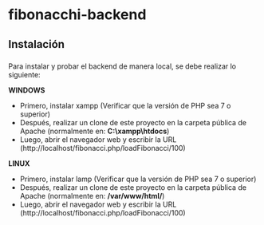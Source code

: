 # fibonacchi-backend

## Instalación

###
Para instalar y probar el backend de manera local, se debe realizar lo siguiente:

**WINDOWS**

- Primero, instalar xampp (Verificar que la versión de PHP sea 7 o superior)
- Después, realizar un clone de este proyecto en la carpeta pública de Apache (normalmente en: **C:\xampp\htdocs**)
- Luego, abrir el navegador web y escribir la URL (http://localhost/fibonacci.php/loadFibonacci/100)

**LINUX**

- Primero, instalar lamp (Verificar que la versión de PHP sea 7 o superior)
- Después, realizar un clone de este proyecto en la carpeta pública de Apache (normalmente en: **/var/www/html/**)
- Luego, abrir el navegador web y escribir la URL (http://localhost/fibonacci.php/loadFibonacci/100)
